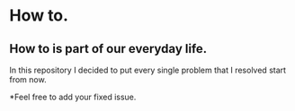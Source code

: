 # How to.
## How to is part of our everyday life.

In this repository I decided to put every single problem that I resolved start from now.

*Feel free to add your fixed issue. 
